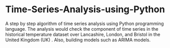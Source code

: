# Time-Series-Analysis-using-Python
A step by step algorithm of time series analysis using  Python programming language. The analysis would check the component of time series in the historical temperature dataset over Lancashire, London, and Bristol in the United Kingdom (UK) . Also, building models such as ARIMA models.
